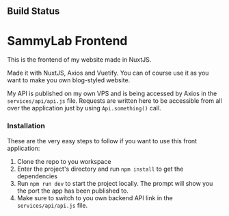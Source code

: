 ## Build Status


# SammyLab Frontend

This is the frontend of my website made in NuxtJS.

Made it with NuxtJS, Axios and Vuetify. You can of course use it as you want to make you own blog-styled website.

My API is published on my own VPS and is being accessed by Axios in the ```services/api/api.js``` file. Requests are written here to be accessible from all over the application just by using ```Api.something()``` call.

### Installation

These are the very easy steps to follow if you want to use this front application: 

1. Clone the repo to you workspace
2. Enter the project's directory and run ```npm install``` to get the dependencies
3. Run ```npm run dev``` to start the project locally. The prompt will show you the port the app has been published to.
4. Make sure to switch to you own backend API link in the ```services/api/api.js``` file.